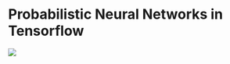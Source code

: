 # Probabilistic Neural Networks in Tensorflow

<img src=https://github.com/RubensZimbres/Repo-2019/blob/master/Tensorflow/prob00.JPG>
